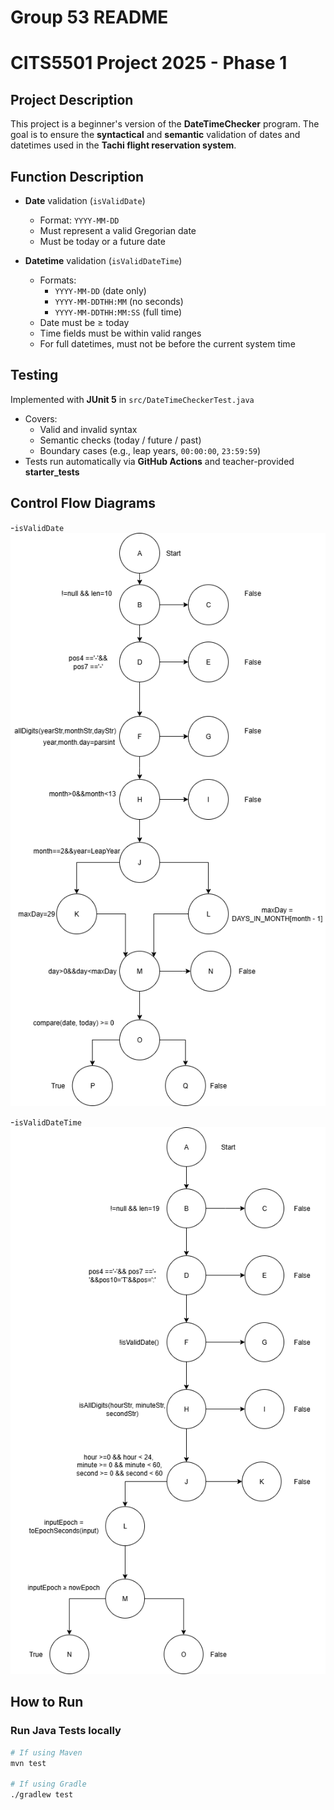 # Group 53 README

# CITS5501 Project 2025 - Phase 1

## Project Description
This project is a beginner's version of the **DateTimeChecker** program.
The goal is to ensure the **syntactical** and **semantic** validation of dates and datetimes used in the **Tachi flight reservation system**.

## Function Description
- **Date** validation (`isValidDate`)  
  - Format: `YYYY-MM-DD`  
  - Must represent a valid Gregorian date  
  - Must be today or a future date

- **Datetime** validation (`isValidDateTime`)  
  - Formats:  
    - `YYYY-MM-DD` (date only)  
    - `YYYY-MM-DDTHH:MM` (no seconds)  
    - `YYYY-MM-DDTHH:MM:SS` (full time)  
  - Date must be ≥ today  
  - Time fields must be within valid ranges  
  - For full datetimes, must not be before the current system time  

## Testing

Implemented with **JUnit 5** in `src/DateTimeCheckerTest.java`
- Covers:
  - Valid and invalid syntax
  - Semantic checks (today / future / past)
  - Boundary cases (e.g., leap years, `00:00:00`, `23:59:59`)
- Tests run automatically via **GitHub Actions** and teacher-provided **starter_tests**

## Control Flow Diagrams

-`isValidDate`  
  ![Control Flow Diagram for isValidDate](docs/img/isValidDate.drawio.png)
  
-`isValidDateTime`  
  ![Control Flow Diagram for isValidDateTime](docs/img/isValidDateTime.drawio.png)

## How to Run

### Run Java Tests locally
```bash
# If using Maven
mvn test

# If using Gradle
./gradlew test
 
  
